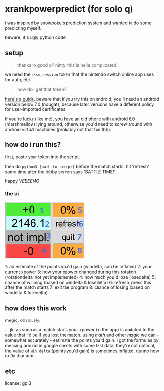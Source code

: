 # xrankpowerpredict (for solo q)

i was inspired by [snowpoke's](https://www.twitch.tv/snowpoke) prediction system and wanted to do some predicting myself.

beware, it's ugly python code.

## setup

> thanks to good ol' ninty, this is hella complicated.

we need the `iksm_session` token that the nintendo switch online app uses for auth, etc.

> how do i get that token?

[here's a guide](https://github.com/frozenpandaman/splatnet2statink/wiki/mitmproxy-instructions). beware that if you try this on android, you'll need an android version below 7.0 (nougat), because later versions have a different policy for user-imported certificates.

if you're lucky (like me), you have an old phone with android 6.0 (marshmellow) lying around, otherwise you'd need to screw around with android virtual machines (probably not that fun tbh).


## how do i run this?

first, paste your token into the script.

then do `python3 [path to script]` before the match starts. hit 'refresh' some time after the lobby screen says 'BATTLE TIME!'. 

happy _VEEEEMO_

### the ui
<img src="screenshot.png" width="257" alt="screenshot"/>

1: an estimate of the points you'd gain (windelta, can be inflated)
2: your current xpower
3: how your xpower changed during this rotation (rotationdelta, not yet implemented)
4: how much you'd lose (losedelta)
5: chance of winning (based on windelta & losedelta)
6: refresh, press this after the match starts
7: exit the program
8: chance of losing (based on windelta & losedelta)

## how does this work

magic, obviously.

... jk. as soon as a match starts your xpower (in the app) is updated to the value that i'd be if you lost the match.
using _math_ and other _magic_ we can - somewhat accurately - estimate the points you'd gain. i got the formulas by messing around in google sheets with some test data.
they're not optimal, the value of `win delta` (points you'd gain) is sometimes inflated. dunno how to fix that atm.

## etc

license: gpl3


